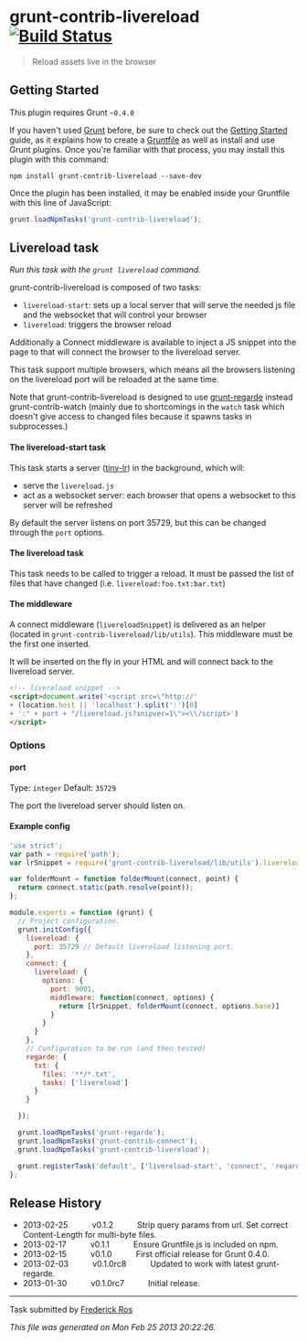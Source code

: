 # grunt-contrib-livereload [![Build Status](https://secure.travis-ci.org/gruntjs/grunt-contrib-livereload.png?branch=master)](http://travis-ci.org/gruntjs/grunt-contrib-livereload)

> Reload assets live in the browser



## Getting Started
This plugin requires Grunt `~0.4.0`

If you haven't used [Grunt](http://gruntjs.com/) before, be sure to check out the [Getting Started](http://gruntjs.com/getting-started) guide, as it explains how to create a [Gruntfile](http://gruntjs.com/sample-gruntfile) as well as install and use Grunt plugins. Once you're familiar with that process, you may install this plugin with this command:

```shell
npm install grunt-contrib-livereload --save-dev
```

Once the plugin has been installed, it may be enabled inside your Gruntfile with this line of JavaScript:

```js
grunt.loadNpmTasks('grunt-contrib-livereload');
```




## Livereload task
_Run this task with the `grunt livereload` command._

grunt-contrib-livereload is composed of two tasks:

* `livereload-start`: sets up a local server that will serve the needed js file and the websocket that will control your browser
* `livereload`: triggers the browser reload

Additionally a Connect middleware is available to inject a JS snippet into the page to that will connect the browser to the livereload server.

This task support multiple browsers, which means all the browsers listening on the livereload port will be reloaded at the same time.

Note that grunt-contrib-livereload is designed to use [grunt-regarde](https://github.com/yeoman/grunt-regarde) instead grunt-contrib-watch (mainly due to shortcomings in the `watch` task which doesn't give access to changed files because it spawns tasks in subprocesses.)


#### The livereload-start task

This task starts a server ([tiny-lr](https://github.com/mklabs/tiny-lr)) in the background, which will:
* serve the `livereload.js`
* act as a websocket server: each browser that opens a websocket to this server will be refreshed

By default the server listens on port 35729, but this can be changed through the `port` options.


#### The livereload task

This task needs to be called to trigger a reload. It must be passed the list of files that have changed (i.e. `livereload:foo.txt:bar.txt`)


#### The middleware

A connect middleware (`livereloadSnippet`) is delivered as an helper (located in `grunt-contrib-livereload/lib/utils`). This middleware must be the first one inserted.

It will be inserted on the fly in your HTML and will connect back to the livereload server.

```html
<!-- livereload snippet -->
<script>document.write('<script src=\"http://'
+ (location.host || 'localhost').split(':')[0]
+ ':" + port + "/livereload.js?snipver=1\"><\\/script>')
</script>
```

### Options

#### port

Type: `integer`
Default: `35729`

The port the livereload server should listen on.

#### Example config

```javascript
'use strict';
var path = require('path');
var lrSnippet = require('grunt-contrib-livereload/lib/utils').livereloadSnippet;

var folderMount = function folderMount(connect, point) {
  return connect.static(path.resolve(point));
};

module.exports = function (grunt) {
  // Project configuration.
  grunt.initConfig({
    livereload: {
      port: 35729 // Default livereload listening port.
    },
    connect: {
      livereload: {
        options: {
          port: 9001,
          middleware: function(connect, options) {
            return [lrSnippet, folderMount(connect, options.base)]
          }
        }
      }
    },
    // Configuration to be run (and then tested)
    regarde: {
      txt: {
        files: '**/*.txt',
        tasks: ['livereload']
      }
    }

  });

  grunt.loadNpmTasks('grunt-regarde');
  grunt.loadNpmTasks('grunt-contrib-connect');
  grunt.loadNpmTasks('grunt-contrib-livereload');

  grunt.registerTask('default', ['livereload-start', 'connect', 'regarde']);
};
```


## Release History

 * 2013-02-25   v0.1.2   Strip query params from url. Set correct Content-Length for multi-byte files.
 * 2013-02-17   v0.1.1   Ensure Gruntfile.js is included on npm.
 * 2013-02-15   v0.1.0   First official release for Grunt 0.4.0.
 * 2013-02-03   v0.1.0rc8   Updated to work with latest grunt-regarde.
 * 2013-01-30   v0.1.0rc7   Initial release.

---

Task submitted by [Frederick Ros](https://github.com/sleeper)

*This file was generated on Mon Feb 25 2013 20:22:26.*
